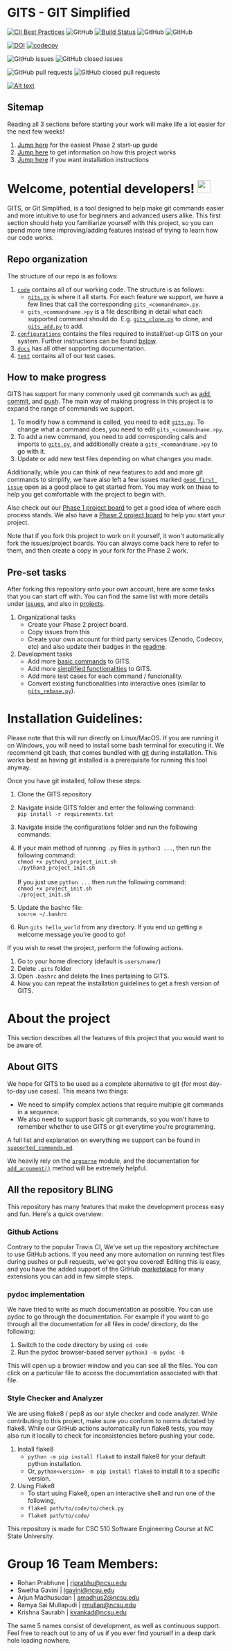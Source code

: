 # GITS - GIT Simplified
[![CII Best Practices](https://bestpractices.coreinfrastructure.org/projects/34/badge)](https://bestpractices.coreinfrastructure.org/projects/34)
![GitHub](https://img.shields.io/github/license/arjunptm/GITS)
[![Build Status](https://github.com/arjunptm/GITS/workflows/Build%20Status/badge.svg)](https://github.com/arjunptm/GITS/actions)
![GitHub](https://img.shields.io/badge/language-python-blue.svg)
![GitHub](https://img.shields.io/badge/language-shell-orange.svg)


[![DOI](https://zenodo.org/badge/DOI/10.5281/zenodo.5532929.svg)](https://doi.org/10.5281/zenodo.5532929)
[![codecov](https://codecov.io/gh/arjunptm/GITS/branch/master/graph/badge.svg?token=KNQPMEDEH2)](https://codecov.io/gh/arjunptm/GITS)

![GitHub issues](https://img.shields.io/github/issues/arjunptm/GITS)
![GitHub closed issues](https://img.shields.io/github/issues-closed/arjunptm/GITS)

![GitHub pull requests](https://img.shields.io/github/issues-pr/arjunptm/GITS)
![GitHub closed pull requests](https://img.shields.io/github/issues-pr-closed/arjunptm/GITS)

[![Alt text](http://i3.ytimg.com/vi/XWzKtZcDmKU/maxresdefault.jpg)](https://www.youtube.com/watch?v=XWzKtZcDmKU)

## Sitemap

Reading all 3 sections before starting your work will make life a lot easier for the next few weeks!
1. [Jump here](#welcome-potential-developers) for the easiest Phase 2 start-up guide
2. [Jump here](#about-the-project) to get information on how this project works
3. [Jump here](#installation-guidelines) if you want installation instructions

# Welcome, potential developers! <img src="https://raw.githubusercontent.com/MartinHeinz/MartinHeinz/master/wave.gif" width="30px">
GITS, or Git Simplified, is a tool designed to help make git commands easier and more intuitive to use for beginners and advanced users alike.
This first section should help you familiarize yourself with this project, so you can spend more time improving/adding features instead of trying to learn how our code works.
<!-- GITS simplifies (makes it human-friendly) many commonly used git commands such as [add](code/gits_add.py), [commit](code/gits_commit.py), [push](code/gits_push.py), and [checkout](code/gits_checkout.py). -->

<!-- The structure of our repo is as follows:
1. [`code`](code) contains all of our working code. The structure is as follows:
   - [`gits.py`](code/gits.py) is where it all starts. For each feature we support, we have a few lines that call the corresponding `gits_<commandname>.py`.
   - `gits_<commandname.>py` is a file describing in detail what each supported command should do. E.g. [`gits_clone.py`](code/gits_clone.py) to clone, and [`gits_add.py`](code/gits_add.py) to add.
   - To modify how a command is called, you need to edit [`gits.py`](code/gits.py). To change what a command does, you need to edit `gits_<commandname.>py`.
   - To add a new command, you need to add corresponding calls and imports to [`gits.py`](code/gits.py), and additionally create a `gits_<commandname.>py` to go with it.
2. [`configurations`](configurations) contains the files required to install/set-up GITS on your system. Further instructions can be found [below](#installation-guidelines).
3. [`docs`](docs) has all other supporting documentation.
4. [`test`](test) contains all of our test cases.  -->

## Repo organization
The structure of our repo is as follows:
1. [`code`](code) contains all of our working code. The structure is as follows:
   - [`gits.py`](code/gits.py) is where it all starts. For each feature we support, we have a few lines that call the corresponding `gits_<commandname>.py`.
   - `gits_<commandname.>py` is a file describing in detail what each supported command should do. E.g. [`gits_clone.py`](code/gits_clone.py) to clone, and [`gits_add.py`](code/gits_add.py) to add.
2. [`configurations`](configurations) contains the files required to install/set-up GITS on your system. Further instructions can be found [below](#installation-guidelines).
3. [`docs`](docs) has all other supporting documentation.
4. [`test`](test) contains all of our test cases. 

## How to make progress
GITS has support for many commonly used git commands such as [add](code/gits_add.py), [commit](code/gits_commit.py), and [push](code/gits_push.py).
The main way of making progress in this project is to expand the range of commands we support. 

1. To modify how a command is called, you need to edit [`gits.py`](code/gits.py). To change what a command does, you need to edit `gits_<commandname.>py`.
2. To add a new command, you need to add corresponding calls and imports to [`gits.py`](code/gits.py), and additionally create a `gits_<commandname.>py` to go with it.
3. Update or add new test files depending on what changes you made.

Additionally, while you can think of new features to add and more git commands to simplify, we have also left a few issues marked [`good first issue`](https://github.com/arjunptm/GITS/labels/good%20first%20issue) open as a good place to get started from. You may work on these to help you get comfortable with the project to begin with. 

Also check out our [Phase 1 project board](https://github.com/arjunptm/GITS/projects/1) to get a good idea of where each process stands. We also have a [Phase 2 project board](https://github.com/arjunptm/GITS/projects/2) to help you start your project.

Note that if you fork this project to work on it yourself, it won't automatically fork the issues/project boards. You can always come back here to refer to them, and then create a copy in your fork for the Phase 2 work.

## Pre-set tasks
After forking this repository onto your own account, here are some tasks that you can start off with. You can find the same list with more details under [issues](https://github.com/arjunptm/GITS/issues), and also in [projects](https://github.com/arjunptm/GITS/projects/1).

1. Organizational tasks
    - Create your Phase 2 project board.
    - Copy issues from this
    - Create your own account for third party services (Zenodo, Codecov, etc) and also update their badges in the [readme](README.md).
2. Development tasks
    - Add more [basic commands](https://github.com/arjunptm/GITS/labels/basic%20feature) to GITS.
    - Add more [simplified functionalities](https://github.com/arjunptm/GITS/labels/advanced%20feature) to GITS.
    - Add more test cases for each command / funcionality.
    - Convert existing functionalities into interactive ones (similar to [`gits_rebase.py`](code/gits_rebase.py)).

# Installation Guidelines:
Please note that this will run directly on Linux/MacOS. If you are running it on Windows, you will need to install some bash terminal for executing it. We recommend git bash, that comes bundled with [git](https://git-scm.com/downloads) during installation. This works best as having git installed is a prerequisite for running this tool anyway.

Once you have git installed, follow these steps: 
1. Clone the GITS repository <br/>
2. Navigate inside GITS folder and enter the following command: <br/> `pip install -r requirements.txt` <br/>
3. Navigate inside the configurations folder and run the folllowing commands: <br/>
4. If your main method of running `.py` files is `python3 ...`, then run the following command: <br/>
  `chmod +x python3_project_init.sh` <br/> 
  `./python3_project_init.sh` <br/><br/>
  If you just use `python ...` then run the following command:  <br/>
  `chmod +x project_init.sh` <br/> 
  `./project_init.sh` <br/> 

5. Update the bashrc file: <br/>
  `source ~/.bashrc` <br/>
6. Run `gits hello_world` from any directory. If you end up getting a welcome message you're good to go! <br/>

If you wish to reset the project, perform the following actions.
1. Go to your home directory (default is `users/name/`)
2. Delete `.gits` folder
3. Open `.bashrc` and delete the lines pertaining to GITS.
4. Now you can repeat the installation guidelines to get a fresh version of GITS.

# About the project
This section describes all the features of this project that you would want to be aware of.

## About GITS
We hope for GITS to be used as a complete alternative to git (for most day-to-day use cases). This means two things:
  - We need to simplify complex actions that require multiple git commands in a sequence.
  - We also need to support basic git commands, so you won't have to remember whether to use GITS or git everytime you're programming.

A full list and explanation on everything we support can be found in [`supported_commands.md`](docs/supported_commands.md).

We heavily rely on the [`argparse`](https://docs.python.org/3/library/argparse.html) module, and the documentation for [`add_argument()`](https://docs.python.org/3/library/argparse.html#argparse.ArgumentParser.add_argument) method will be extremely helpful.

## All the repository BLING
This repository has many features that make the development process easy and fun. Here's a quick overview:

### Github Actions
Contrary to the popular Travis CI, We've set up the repository architecture to use GitHub actions. If you need any more automation on running test files during pushes or pull requests, we've got you covered! Editing this is easy, and you have the added support of the GitHub [marketplace](https://github.com/marketplace) for many extensions you can add in few simple steps. 

### pydoc implementation
We have tried to write as much documentation as possible. You can use pydoc to go through the documentation. 
For example if you want to go through all the documentation for all files in code/ directory, do the following: 

1. Switch to the code directory by using `cd code`<br>
2. Run the pydoc browser-based server `python3 -m pydoc -b `

This will open up a browser window and you can see all the files. You can click on a particular file to access the documentation associated with that file.

### Style Checker and Analyzer
We are using flake8 / pep8 as our style checker and code analyzer. While contributing to this project, make sure you conform to norms dictated by flake8. While our GitHub actions automatically run flake8 tests, you may also run it locally to check for inconsistencies before pushing your code.

1. Install flake8
    - `python -m pip install flake8` to install flake8 for your default python installation.
    - Or, `python<version> -m pip install flake8` to install it to a specific version.
2. Using Flake8
    - To start using Flake8, open an interactive shell and run one of the following,
    - `flake8 path/to/code/to/check.py`
    - `flake8 path/to/code/`

This repository is made for CSC 510 Software Engineering Course at NC State University.

# Group 16 Team Members: 

* Rohan Prabhune | rjprabhu@ncsu.edu
* Swetha Gavini | lgavini@ncsu.edu
* Arjun Madhusudan | amadhus2@ncsu.edu
* Ramya Sai Mullapudi | rmullap@ncsu.edu
* Krishna Saurabh | kvankad@ncsu.edu

The same 5 names consist of development, as well as continuous support. Feel free to reach out to any of us if you ever find yourself in a deep dark hole leading nowhere.
